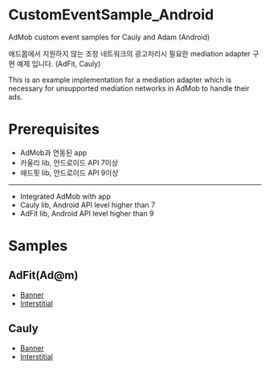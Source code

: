 CustomEventSample_Android
=========================

AdMob custom event samples for Cauly and Adam (Android)

애드몹에서 지원하지 않는 조정 네트워크의 광고처리시 필요한  mediation adapter 구현 예제 입니다. 
(AdFit, Cauly)

This is an example implementation for a mediation adapter which is necessary for unsupported mediation networks in AdMob to handle their ads. 

Prerequisites
=============
* AdMob과 연동된 app
* 카울리 lib, 안드로이드 API 7이상 
* 애드핏 lib, 안드로이드 API 9이상 

-----------------

* Integrated AdMob with app
* Cauly lib, Android API level higher than 7
* AdFit lib, Android API level higher than 9

Samples
=======

AdFit(Ad@m)
----------
* [Banner](https://github.com/minjisong7334/CustomEventSample_Android/tree/master/AdFit/BannerExample)
* [Interstitial](https://github.com/minjisong7334/CustomEventSample_Android/tree/master/AdFit/InterstitialExample)

Cauly
-----
* [Banner](https://github.com/minjisong7334/CustomEventSample_Android/tree/master/Cauly/BannerExample)
* [Interstitial](https://github.com/minjisong7334/CustomEventSample_Android/tree/master/Cauly/InterstitialExample)

